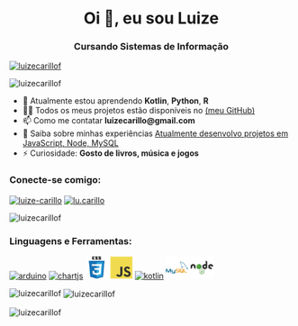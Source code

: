 <!DOCTYPE html>
<html lang="pt-br">

<head>
  <meta charset="UTF-8">
  <meta http-equiv="X-UA-Compatible" content="IE=edge">
  <meta name="viewport" content="width=device-width, initial-scale=1.0">

</head>

<body>

  <h1 align="center">Oi 👋, eu sou Luize</h1>
  <h3 align="center">Cursando Sistemas de Informação</h3>

  <p align="left">
    <a href="https://github.com/ryo-ma/github-profile-trophy"><img src="https://github-profile-trophy.vercel.app/?username=luizecarillof"
        alt="luizecarillof" /></a>
  </p>

  <p align="left">
    <img src="https://komarev.com/ghpvc/?username=luizecarillof&label=Visualizações%20do%20Perfil&color=0e75b6&style=flat"
      alt="luizecarillof" />
  </p>

  <ul>
    <li>🌱 Atualmente estou aprendendo <strong>Kotlin</strong>, <strong>Python</strong>, <strong>R</strong></li>
    <li>👨‍💻 Todos os meus projetos estão disponíveis no <a href="https://github.com/LuizeCarilloF/LuizeCarilloF">(meu GitHub)</a></li>
    <li>📫 Como me contatar <strong>luizecarillo@gmail.com</strong></li>
    <li>📄 Saiba sobre minhas experiências <a href="seu link de experiências aqui">Atualmente desenvolvo projetos em JavaScript, Node, MySQL</a></li>
    <li>⚡ Curiosidade: <strong>Gosto de livros, música e jogos</strong></li>
  </ul>

  <h3 align="left">Conecte-se comigo:</h3>
  <p align="left">
    <a href="https://linkedin.com/in/luize-carillo" target="_blank"><img align="center"
        src="https://raw.githubusercontent.com/rahuldkjain/github-profile-readme-generator/master/src/images/icons/Social/linked-in-alt.svg"
        alt="luize-carillo" height="30" width="40" /></a>
    <a href="https://instagram.com/lu.carillo" target="_blank"><img align="center"
        src="https://raw.githubusercontent.com/rahuldkjain/github-profile-readme-generator/master/src/images/icons/Social/instagram.svg"
        alt="lu.carillo" height="30" width="40" /></a>
  </p>

  <p align="left">
    <img src="https://media4.giphy.com/media/p4NLw3I4U0idi/giphy.gif" alt="luizecarillof" />
  </p>

  <h3 align="left">Linguagens e Ferramentas:</h3>
  <p align="left">
    <a href="https://www.arduino.cc/" target="_blank" rel="noreferrer"><img
        src="https://cdn.worldvectorlogo.com/logos/arduino-1.svg" alt="arduino" width="40" height="40" /></a>
    <a href="https://www.chartjs.org" target="_blank" rel="noreferrer"><img
        src="https://www.chartjs.org/media/logo-title.svg" alt="chartjs" width="40" height="40"/></a>
    <a href="https://www.w3schools.com/css/" target="_blank" rel="noreferrer"><img
        src="https://raw.githubusercontent.com/devicons/devicon/master/icons/css3/css3-original-wordmark.svg"
        alt="css3" width="40" height="40"/></a>
    <a href="https://developer.mozilla.org/en-US/docs/Web/JavaScript" target="_blank" rel="noreferrer"><img
        src="https://raw.githubusercontent.com/devicons/devicon/master/icons/javascript/javascript-original.svg"
        alt="javascript" width="40" height="40"/></a>
    <a href="https://kotlinlang.org" target="_blank" rel="noreferrer"><img
        src="https://www.vectorlogo.zone/logos/kotlinlang/kotlinlang-icon.svg" alt="kotlin" width="40" height="40"/></a>
    <a href="https://www.mysql.com/" target="_blank" rel="noreferrer"><img
        src="https://raw.githubusercontent.com/devicons/devicon/master/icons/mysql/mysql-original-wordmark.svg"
        alt="mysql" width="40" height="40"/></a>
    <a href="https://nodejs.org" target="_blank" rel="noreferrer"><img
        src="https://raw.githubusercontent.com/devicons/devicon/master/icons/nodejs/nodejs-original-wordmark.svg"
        alt="nodejs" width="40" height="40"/></a>
  </p>

  <p><img align="left"
      src="https://github-readme-stats.vercel.app/api/top-langs?username=luizecarillof&show_icons=true&locale=pt-br&layout=compact"
      alt="luizecarillof" /></p>

  <p>&nbsp;<img align="center"
      src="https://github-readme-stats.vercel.app/api?username=luizecarillof&show_icons=true&locale=pt-br"
      alt="luizecarillof" /></p>

  <p><img align="center" src="https://github-readme-streak-stats.herokuapp.com/?user=luizecarillof&"
      alt="luizecarillof" /></p>

</body>

</html>
